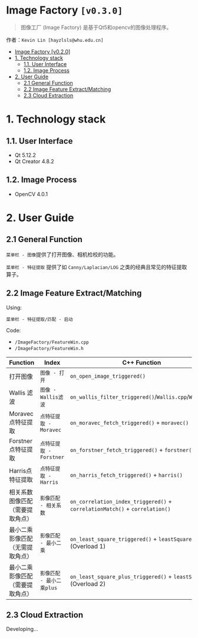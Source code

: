 # Image Factory `[v0.3.0]`

> 图像工厂 (Image Factory) 是基于Qt5和opencv的图像处理程序。

作者：`Kevin Lin [hayzlsls@whu.edu.cn]`

* [Image Factory [v0\.2\.0]](#image-factory-v020)
* [1\. Technology stack](#1-technology-stack)
  * [1\.1\. User Interface](#11-user-interface)
  * [1\.2\. Image Process](#12-image-process)
* [2\. User Guide](#2-user-guide)
  * [2\.1 General Function](#21-general-function)
  * [2\.2 Image Feature Extract/Matching](#22-image-feature-extractmatching)
  * [2\.3 Cloud Extraction](#23-cloud-extraction)

# 1. Technology stack
## 1.1. User Interface
- Qt 5.12.2
- Qt Creator 4.8.2

## 1.2. Image Process
- OpenCV 4.0.1

# 2. User Guide
## 2.1 General Function

`菜单栏 - 图像`提供了打开图像、相机检校的功能。

`菜单栏 - 特征提取` 提供了如 `Canny/Laplacian/LOG` 之类的经典且常见的特征提取算子。

## 2.2 Image Feature Extract/Matching

Using:

`菜单栏 - 特征提取/匹配 - 启动`

Code:

- `/ImageFactory/FeatureWin.cpp`
- `/ImageFactory/FeatureWin.h`


|Function|Index|C++ Function|
|---|---|---|
|打开图像|`图像 - 打开`|`on_open_image_triggered()`
|Wallis 滤波|`图像 - Wallis滤波`|`on_wallis_filter_triggered()`/`Wallis.cpp`/`Wallis.h`
|Moravec点特征提取|`点特征提取 - Moravec`|`on_moravec_fetch_triggered()` + `moravec()`
|Forstner点特征提取|`点特征提取 - Forstner`|`on_forstner_fetch_triggered()` + `forstner()`
|Harris点特征提取|`点特征提取 - Harris`|`on_harris_fetch_triggered()` + `harris()`
|相关系数图像匹配（需要提取角点）|`影像匹配 - 相关系数`|`on_correlation_index_triggered()` + `correlationMatch()` + `correlation()`
|最小二乘影像匹配（无需提取角点）|`影像匹配 - 最小二乘`|`on_least_square_triggered()` + `leastSquare()`(Overload 1)
|最小二乘影像匹配（需要提取角点）|`影像匹配 - 最小二乘plus`|`on_least_square_plus_triggered()` + `leastSquare()`(Overload 2)

## 2.3 Cloud Extraction

Developing...
